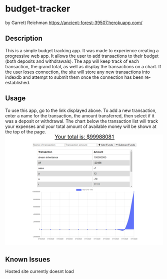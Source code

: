 # budget-tracker
by Garrett Reichman
https://ancient-forest-39507.herokuapp.com/
## Description
   This is a simple budget tracking app. It was made to experience creating a progressive web app. It allows the user to add transactions to their budget (both deposits and withdrawals). The app will keep track of each transaction, the grand total, as well as display the transactions on a chart. If the user loses connection, the site will store any new transactions into indexdb and attempt to submit them once the connection has been re-established.
## Usage
   To use this app, go to the link displayed above. To add a new transaction, enter a name for the transaction, the amount transferred, then select if it was a deposit or withdrawal. The chart below the transaction list will track your expenses and your total amount of available money will be shown at the top of the page.
![screenshot](./screenshot.png)

## Known Issues
   Hosted site currently doesnt load
